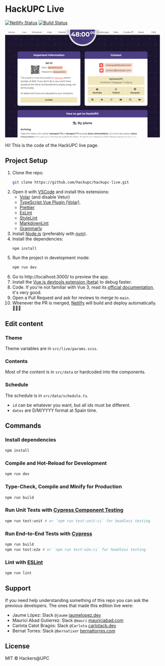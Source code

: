 # HackUPC Live

[![Netlify Status](https://api.netlify.com/api/v1/badges/71c013e3-dd84-4bc9-b55e-548fd0b8666d/deploy-status)](https://app.netlify.com/sites/hackupc-live/deploys)
[![Build Status](https://travis-ci.com/hackupc/hackupc-live.svg?branch=main)](https://travis-ci.com/hackupc/hackupc-live)

![HackUPC live preview](src/assets/img/preview.png)

Hi! This is the code of the HackUPC live page.

## Project Setup

1. Clone the repo.
   ```sh
   git clone https://github.com/hackupc/hackupc-live.git
   ```
1. Open it with [VSCode](https://code.visualstudio.com/) and install this extensions:
   - [Volar](https://marketplace.visualstudio.com/items?itemName=johnsoncodehk.volar) (and disable Vetur)
   - [TypeScript Vue Plugin (Volar)](https://marketplace.visualstudio.com/items?itemName=johnsoncodehk.vscode-typescript-vue-plugin).
   - [Prettier](https://marketplace.visualstudio.com/items?itemName=esbenp.prettier-vscode)
   - [EsLint](https://marketplace.visualstudio.com/items?itemName=dbaeumer.vscode-eslint)
   - [StyleLint](https://marketplace.visualstudio.com/items?itemName=stylelint.vscode-stylelint)
   - [MarkdownLint](https://marketplace.visualstudio.com/items?itemName=davidanson.vscode-markdownlint)
   - [Grammarly](https://marketplace.visualstudio.com/items?itemName=znck.grammarly)
1. Install [Node.js](https://nodejs.org/en/download/) (preferably with [nvm](https://github.com/nvm-sh/nvm#installing-and-updating)).
1. Install the dependencies:
   ```sh
   npm install
   ```
1. Run the project in development mode:
   ```sh
   npm run dev
   ```
1. Go to http://localhost:3000/ to preview the app.
1. Install the [Vue.js devtools extension (beta)](https://chrome.google.com/webstore/detail/vuejs-devtools/ljjemllljcmogpfapbkkighbhhppjdbg) to debug faster.
1. Code. If you're not familiar with Vue 3, read its [official documentation](https://vuejs.org/guide), it's very good.
1. Open a Pull Request and ask for reviews to merge to `main`.
1. Whenever the PR is merged, [Netlify](https://app.netlify.com/sites/hackupc-live) will build and deploy automatically. 🧙🏻‍♂️

## Edit content

### Theme

Theme variables are in `src/live/params.scss`.

### Contents

Most of the content is in `src/data` or hardcoded into the components.

### Schedule

The schedule is in `src/data/schedule.ts`.

- `id` can be whatever you want, but all ids must be different.
- `dates` are D/M/YYYY format at Spain time.

## Commands

### Install dependencies

```sh
npm install
```

### Compile and Hot-Reload for Development

```sh
npm run dev
```

### Type-Check, Compile and Minify for Production

```sh
npm run build
```

### Run Unit Tests with [Cypress Component Testing](https://docs.cypress.io/guides/component-testing/introduction)

```sh
npm run test:unit # or `npm run test:unit:ci` for headless testing
```

### Run End-to-End Tests with [Cypress](https://www.cypress.io/)

```sh
npm run build
npm run test:e2e # or `npm run test:e2e:ci` for headless testing
```

### Lint with [ESLint](https://eslint.org/)

```sh
npm run lint
```

## Support

If you need help understanding something of this repo you can ask the previous developers. The ones that made this edition live were:

- Jaume López: Slack `@jaume` [jaumelopez.dev](https://jaumelopez.dev)
- Maurici Abad Gutierrez: Slack `@mauri` [mauriciabad.com](https://mauriciabad.com/)
- Carlota Catot Bragós: Slack `@Carlota` [carlotacb.dev](https://carlotacb.dev/)
- Bernat Torres: Slack `@bernatixer` [bernattorres.com](https://bernattorres.com/)

## License

MIT © Hackers@UPC
